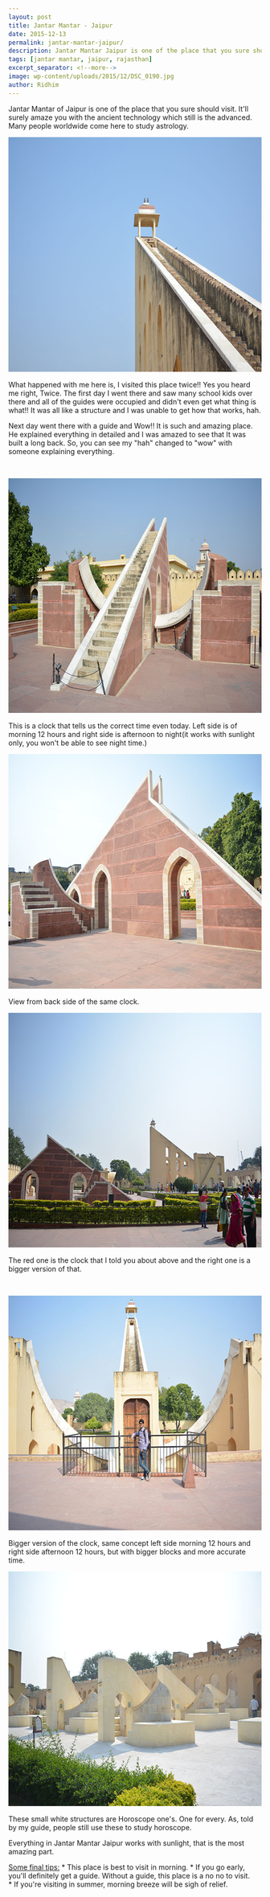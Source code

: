 ```yaml
---
layout: post
title: Jantar Mantar - Jaipur
date: 2015-12-13
permalink: jantar-mantar-jaipur/
description: Jantar Mantar Jaipur is one of the place that you sure should visit. It'll sure amaze you with the ancient technology which is still the advanced.
tags: [jantar mantar, jaipur, rajasthan]
excerpt_separator: <!--more-->
image: wp-content/uploads/2015/12/DSC_0190.jpg
author: Ridhim
---
```

Jantar Mantar of Jaipur is one of the place that you sure should visit. It'll surely amaze you with the ancient technology which still is the advanced. Many people worldwide come here to study astrology.
<!--more-->
<img class="alignnone size-full wp-image-205"  src="/wp-content/uploads/2015/12/DSC_0190.jpg" alt="DSC_0199" width="700" height="467" />

What happened with me here is, I visited this place twice!! Yes you heard me right, Twice.
The first day I went there and saw many school kids over there and all of the guides were occupied and didn't even get what thing is what!! It was all like a structure and I was unable to get how that works, hah.

Next day went there with a guide and Wow!! It is such and amazing place. He explained everything in detailed and I was amazed to see that It was built a long back.
So, you can see my "hah" changed to "wow" with someone explaining everything.

&nbsp;

<a href="http://ridh.im/wp-content/uploads/2015/12/DSC_0199.jpg" rel="attachment wp-att-205"><img class="alignnone size-full wp-image-205" src="/wp-content/uploads/2015/12/DSC_0199.jpg" alt="DSC_0199" width="700" height="467" /></a>

This is a clock that tells us the correct time even today. Left side is of morning 12 hours and right side is afternoon to night(it works with sunlight only, you won't be able to see night time.)

<img class="alignnone size-full wp-image-208" src="wp-content/uploads/2015/12/DSC_0180.jpg" alt="DSC_0180" width="700" height="467" />

View from back side of the same clock.

<a href="http://ridh.im/wp-content/uploads/2015/12/DSC_0343.jpg" rel="attachment wp-att-207"><img class="alignnone size-full wp-image-207" src="/wp-content/uploads/2015/12/DSC_0343.jpg" alt="DSC_0343" width="700" height="467" /></a>

The red one is the clock that I told you about above and the right one is a bigger version of that.

&nbsp;

<img class="alignnone size-full wp-image-202" src="/wp-content/uploads/2015/12/DSC_0186.jpg" alt="DSC_0186" width="700" height="467" />

Bigger version of the clock, same concept left side morning 12 hours and right side afternoon 12 hours, but with bigger blocks and more accurate time.

<img class="alignnone size-full wp-image-204" src="/wp-content/uploads/2015/12/DSC_0197.jpg" alt="DSC_0197" width="700" height="467" />

These small white structures are Horoscope one's. One for every.
As, told by my guide, people still use these to study horoscope.

Everything in Jantar Mantar Jaipur works with sunlight, that is the most amazing part.

<span style="text-decoration: underline;">Some final tips:</span>
* This place is best to visit in morning.
* If you go early, you'll definitely get a guide. Without a guide, this place is a no no to visit.
* If you're visiting in summer, morning breeze will be sigh of relief.
